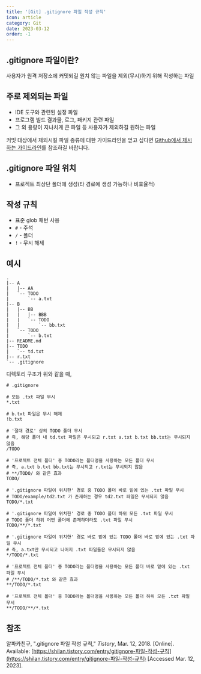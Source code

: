 ```yaml
---
title: '[Git] .gitignore 파일 작성 규칙'
icon: article
category: Git
date: 2023-03-12
order: -1
---
```


## .gitignore 파일이란?
사용자가 원격 저장소에 커밋되길 원치 않는 파일을 제외(무시)하기 위해 작성하는 파일

## 주로 제외되는 파일
- IDE 도구와 관련된 설정 파일
- 프로그램 빌드 결과물, 로그, 패키지 관련 파일
- 그 외 용량이 지나치게 큰 파일 등 사용자가 제외하길 원하는 파일

커밋 대상에서 제외시킬 파일 종류에 대한 가이드라인을 얻고 싶다면 [Github에서 제시하는 가이드라인](https://github.com/github/gitignore)를 참조하길 바랍니다.

## .gitignore 파일 위치
- 프로젝트 최상단 폴더에 생성(타 경로에 생성 가능하나 비효율적)

## 작성 규칙
- 표준 glob 패턴 사용
- `#` - 주석
- `/` - 폴더
- `!` - 무시 해제

## 예시
```:no-line-numbers
.
|-- A
|   |-- AA
|   `-- TODO
|       `-- a.txt
|-- B
|   |-- BB
|   |   |-- BBB
|   |   `-- TODO
|   |       `-- bb.txt
|   `-- TODO
|       `-- b.txt
|-- README.md
|-- TODO
|   `-- td.txt
|-- r.txt
`-- .gitignore
```

디렉토리 구조가 위와 같을 때,
```gitignore:no-line-numbers
# .gitignore

# 모든 .txt 파일 무시
*.txt

# b.txt 파일은 무시 해제
!b.txt

# '절대 경로' 상의 TODO 폴더 무시
# 즉, 해당 폴더 내 td.txt 파일은 무시되고 r.txt a.txt b.txt bb.txt는 무시되지 않음
/TODO

# '프로젝트 전체 폴더' 중 TODO라는 폴더명을 사용하는 모든 폴더 무시
# 즉, a.txt b.txt bb.txt는 무시되고 r.txt는 무시되지 않음
# **/TODO/ 와 같은 효과
TODO/

# '.gitignore 파일이 위치한' 경로 중 TODO 폴더 바로 밑에 있는 .txt 파일 무시
# TODO/example/td2.txt 가 존재하는 경우 td2.txt 파일은 무시되지 않음
TODO/*.txt

# '.gitignore 파일이 위치한' 경로 중 TODO 폴더 하위 모든 .txt 파일 무시
# TODO 폴더 하위 어떤 폴더에 존재하더라도 .txt 파일 무시
TODO/**/*.txt

# '.gitignore 파일이 위치한' 경로 바로 밑에 있는 TODO 폴더 바로 밑에 있는 .txt 파일 무시
# 즉, a.txt만 무시되고 나머지 .txt 파일들은 무시되지 않음
*/TODO/*.txt

# '프로젝트 전체 폴더' 중 TODO라는 폴더명을 사용하는 모든 폴더 바로 밑에 있는 .txt 파일 무시
# /**/TODO/*.txt 와 같은 효과
**/TODO/*.txt 

# '프로젝트 전체 폴더' 중 TODO라는 폴더명을 사용하는 모든 폴더 하위 모든 .txt 파일 무시
**/TODO/**/*.txt
```

## 참조
알파카친구, ".gitignore 파일 작성 규칙," *Tistory*, Mar. 12, 2018. [Online]. Available: [https://shilan.tistory.com/entry/gitignore-파일-작성-규칙](https://shilan.tistory.com/entry/gitignore-파일-작성-규칙) [Accessed Mar. 12, 2023].